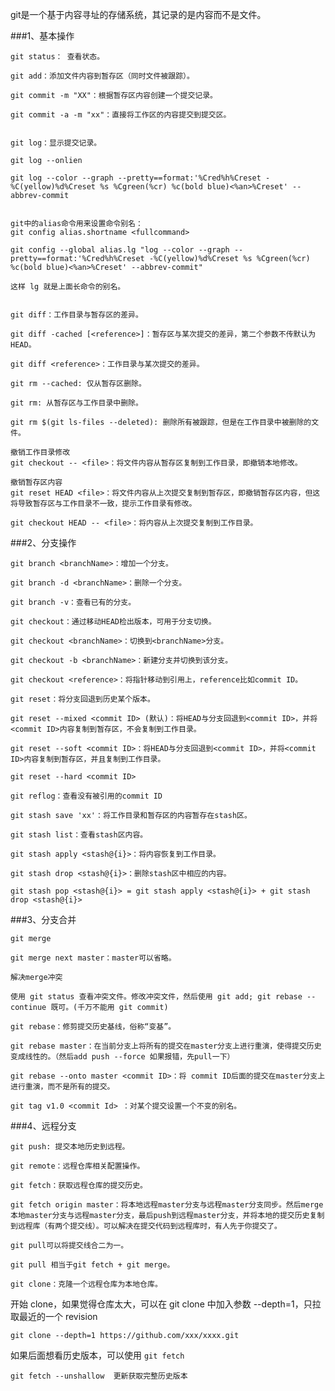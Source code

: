 git是一个基于内容寻址的存储系统，其记录的是内容而不是文件。

###1、基本操作

	git status： 查看状态。

	git add：添加文件内容到暂存区（同时文件被跟踪）。
	
	git commit -m "XX"：根据暂存区内容创建一个提交记录。
	
	git commit -a -m "xx"：直接将工作区的内容提交到提交区。
	
	
	git log：显示提交记录。
	
	git log --onlien
	
	git log --color --graph --pretty==format:'%Cred%h%Creset -%C(yellow)%d%Creset %s %Cgreen(%cr) %c(bold blue)<%an>%Creset' --abbrev-commit
	
	
	git中的alias命令用来设置命令别名：
	git config alias.shortname <fullcommand>
	
	git config --global alias.lg "log --color --graph --pretty==format:'%Cred%h%Creset -%C(yellow)%d%Creset %s %Cgreen(%cr) %c(bold blue)<%an>%Creset' --abbrev-commit"
	
	这样 lg 就是上面长命令的别名。
	
	
	git diff：工作目录与暂存区的差异。
	
	git diff -cached [<reference>]：暂存区与某次提交的差异，第二个参数不传默认为HEAD。
	
	git diff <reference>：工作目录与某次提交的差异。
	
	git rm --cached: 仅从暂存区删除。   
	 
	git rm: 从暂存区与工作目录中删除。
	
	git rm $(git ls-files --deleted): 删除所有被跟踪，但是在工作目录中被删除的文件。
	
	撤销工作目录修改
	git checkout -- <file>：将文件内容从暂存区复制到工作目录，即撤销本地修改。
	
	撤销暂存区内容
	git reset HEAD <file>：将文件内容从上次提交复制到暂存区，即撤销暂存区内容，但这将导致暂存区与工作目录不一致，提示工作目录有修改。
	
	git checkout HEAD -- <file>：将内容从上次提交复制到工作目录。

###2、分支操作

	git branch <branchName>：增加一个分支。
	
	git branch -d <branchName>：删除一个分支。
	
	git branch -v：查看已有的分支。
	
	git checkout：通过移动HEAD检出版本，可用于分支切换。
	
	git checkout <branchName>：切换到<branchName>分支。
	
	git checkout -b <branchName>：新建分支并切换到该分支。
	
	git checkout <reference>：将指针移动到引用上，reference比如commit ID。
	
	git reset：将分支回退到历史某个版本。
	
	git reset --mixed <commit ID> (默认)：将HEAD与分支回退到<commit ID>，并将<commit ID>内容复制到暂存区，不会复制到工作目录。
	
	git reset --soft <commit ID>：将HEAD与分支回退到<commit ID>，并将<commit ID>内容复制到暂存区，并且复制到工作目录。
	
	git reset --hard <commit ID>
	
	git reflog：查看没有被引用的commit ID
	
	git stash save 'xx'：将工作目录和暂存区的内容暂存在stash区。
	
	git stash list：查看stash区内容。
	
	git stash apply <stash@{i}>：将内容恢复到工作目录。
	
	git stash drop <stash@{i}>：删除stash区中相应的内容。
	
	git stash pop <stash@{i}> = git stash apply <stash@{i}> + git stash drop <stash@{i}>

###3、分支合并 

	git merge
	
	git merge next master：master可以省略。
	
	解决merge冲突
	
	使用 git status 查看冲突文件。修改冲突文件，然后使用 git add; git rebase --continue 既可。(千万不能用 git commit)
	
	git rebase：修剪提交历史基线，俗称“变基”。
	
	git rebase master：在当前分支上将所有的提交在master分支上进行重演，使得提交历史变成线性的。（然后add push --force 如果报错，先pull一下）
	
	git rebase --onto master <commit ID>：将 commit ID后面的提交在master分支上进行重演，而不是所有的提交。
	
	git tag v1.0 <commit Id> ：对某个提交设置一个不变的别名。

###4、远程分支

	git push: 提交本地历史到远程。
	
	git remote：远程仓库相关配置操作。
	
	git fetch：获取远程仓库的提交历史。
	
	git fetch origin master：将本地远程master分支与远程master分支同步。然后merge本地master分支与远程master分支，最后push到远程master分支，并将本地的提交历史复制到远程库（有两个提交线）。可以解决在提交代码到远程库时，有人先于你提交了。
	
	git pull可以将提交线合二为一。
	
	git pull 相当于git fetch + git merge。
	
	git clone：克隆一个远程仓库为本地仓库。

开始 clone，如果觉得仓库太大，可以在 git clone 中加入参数 --depth=1，只拉取最近的一个 revision

	git clone --depth=1 https://github.com/xxx/xxxx.git
如果后面想看历史版本，可以使用 `git fetch`

	git fetch --unshallow  更新获取完整历史版本
	
